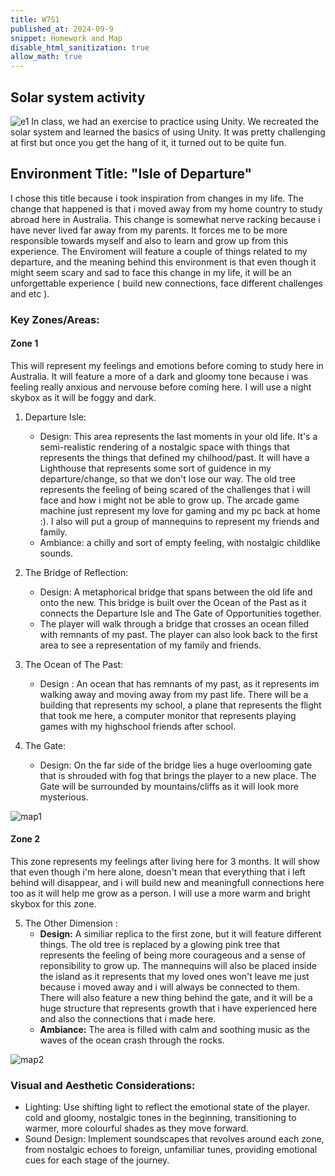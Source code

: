 ```yaml
---
title: W7S1
published_at: 2024-09-9
snippet: Homework and Map
disable_html_sanitization: true
allow_math: true
---
```

## Solar system activity
![e1](e1.png)
In class, we had an exercise to practice using Unity. We recreated the solar system and learned the basics of using Unity. It was pretty challenging at first but once you get the hang of it, it turned out to be quite fun.

## Environment Title: "Isle of Departure"

I chose this title because i took inspiration from changes in my life. The change that happened is that i moved away from my home country to study abroad here in Australia. This change is somewhat nerve racking because i have never lived far away from my parents. It forces me to be more responsible towards myself and also to learn and grow up from this experience. The Enviroment will feature a couple of things related to my departure, and the meaning behind this environment is that even though it might seem scary and sad to face this change in my life, it will be an unforgettable experience ( build new connections, face different challenges and etc ).

### Key Zones/Areas:
#### Zone 1

This will represent my feelings and emotions before coming to study here in Australia. It will feature a more of a dark and gloomy tone because i was feeling really anxious and nervouse before coming here. I will use a night skybox as it will be foggy and dark.

1. Departure Isle:
   - Design: This area represents the last moments in your old life. It's a semi-realistic rendering of a nostalgic space with things that represents the things that defined my chilhood/past. It will have a Lighthouse that represents some sort of guidence in my departure/change, so that we don't lose our way. The old tree represents the feeling of being scared of the challenges that i will face and how i might not be able to grow up. The arcade game machine just represent my love for gaming and my pc back at home :). I also will put a group of mannequins to represent my friends and family.
   - Ambiance: a chilly and sort of empty feeling, with nostalgic childlike sounds.

2. The Bridge of Reflection:
   - Design: A metaphorical bridge that spans between the old life and onto the new. This bridge is built over the Ocean of the Past as it connects the Departure Isle and The Gate of Opportunities together.
   - The player will walk through a bridge that crosses an ocean filled with remnants of my past. The player can also look back to the first area to see a representation of my family and friends.

3. The Ocean of The Past:
   - Design : An ocean that has remnants of my past, as it represents im walking away and moving away from my past life. There will be a building that represents my school, a plane that represents the flight that took me here, a computer monitor that represents playing games with my highschool friends after school.

4. The Gate:
   - Design: On the far side of the bridge lies a huge overlooming gate that is shrouded with fog that brings the player to a new place. The Gate will be surrounded by mountains/cliffs as it will look more mysterious.

![map1](m1.jpg)

#### Zone 2
This zone represents my feelings after living here for 3 months. It will show that even though i'm here alone, doesn't mean that everything that i left behind will disappear, and i will build new and meaningfull connections here too as it will help me grow as a person. I will use a more warm and bright skybox for this zone.

5. The Other Dimension :
   - **Design:** A similiar replica to the first zone, but it will feature different things. The old tree is replaced by a glowing pink tree that represents the feeling of being more courageous and a sense of reponsibility to grow up. The mannequins will also be placed inside the island as it represents that my loved ones won't leave me just because i moved away and i will always be connected to them. There will also feature a new thing behind the gate, and it will be a huge structure that represents growth that i have experienced here and also the connections that i made here.
   - **Ambiance:** The area is filled with calm and soothing music as the waves of the ocean crash through the rocks.

![map2](m2.jpg)


### Visual and Aesthetic Considerations:
- Lighting: Use shifting light to reflect the emotional state of the player. cold and gloomy, nostalgic tones in the beginning, transitioning to warmer, more colourful shades as they move forward.
- Sound Design: Implement soundscapes that revolves around each zone, from nostalgic echoes to foreign, unfamiliar tunes, providing emotional cues for each stage of the journey.

